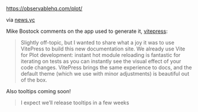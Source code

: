 https://observablehq.com/plot/

via [news.yc](https://news.ycombinator.com/item?id=35720940)

Mike Bostock comments on the app used to generate it, [vitepress](https://vitepress.dev):

> Slightly off-topic, but I wanted to share what a joy it was to use VitePress to build this new documentation site. We already use Vite for Plot development: instant hot module reloading is fantastic for iterating on tests as you can instantly see the visual effect of your code changes. VitePress brings the same experience to docs, and the default theme (which we use with minor adjustments) is beautiful out of the box.

Also tooltips coming soon!

> I expect we’ll release tooltips in a few weeks